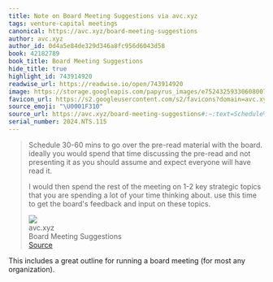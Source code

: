 ```yaml
---
title: Note on Board Meeting Suggestions via avc.xyz
tags: venture-capital meetings
canonical: https://avc.xyz/board-meeting-suggestions
author: avc.xyz
author_id: 0d4a5e84de329d346a8fc956d6043d58
book: 42182789
book_title: Board Meeting Suggestions
hide_title: true
highlight_id: 743914920
readwise_url: https://readwise.io/open/743914920
image: https://storage.googleapis.com/papyrus_images/e7524325933060800724a1ec84d9b1ed.jpg
favicon_url: https://s2.googleusercontent.com/s2/favicons?domain=avc.xyz
source_emoji: "\U0001F310"
source_url: https://avc.xyz/board-meeting-suggestions#:~:text=Schedule%2030-60%20mins,on%20these%20topics.
serial_number: 2024.NTS.115
---
```

> Schedule 30-60 mins to go over the pre-read material with the board. ideally you would spend that time discussing the pre-read and not presenting it as you should assume and expect everyone will have read it.
> 
> I would then spend the rest of the meeting on 1-2 key strategic topics that you are spending a lot of your time thinking about. use this time to get the board's feedback and input on these topics.
> <div class="quoteback-footer"><div class="quoteback-avatar"><img class="mini-favicon" src="https://s2.googleusercontent.com/s2/favicons?domain=avc.xyz"></div><div class="quoteback-metadata"><div class="metadata-inner"><span style="display:none">FROM:</span><div aria-label="avc.xyz" class="quoteback-author"> avc.xyz</div><div aria-label="Board Meeting Suggestions" class="quoteback-title"> Board Meeting Suggestions</div></div></div><div class="quoteback-backlink"><a target="_blank" aria-label="go to the full text of this quotation" rel="noopener" href="https://avc.xyz/board-meeting-suggestions#:~:text=Schedule%2030-60%20mins,on%20these%20topics." class="quoteback-arrow"> Source</a></div></div>

This includes a great outline for running a board meeting (for most any organization).